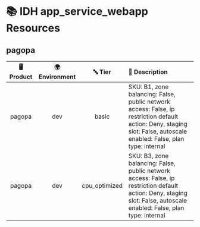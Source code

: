 # 📚 IDH app_service_webapp Resources

## pagopa
| 🖥️ Product  | 🌍 Environment | 🔤 Tier | 📝 Description |
|:-------------:|:----------------:|:---------:|:----------------|
| pagopa | dev |  basic | SKU: B1, zone balancing: False, public network access: False, ip restriction default action: Deny, staging slot: False, autoscale enabled: False, plan type: internal |
| pagopa | dev |  cpu_optimized | SKU: B3, zone balancing: False, public network access: False, ip restriction default action: Deny, staging slot: False, autoscale enabled: False, plan type: internal |
